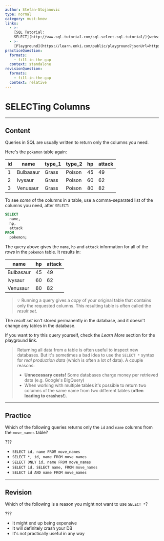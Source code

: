 ```yaml
---
author: Stefan-Stojanovic
type: normal
category: must-know
links:
  - >-
    [SQL Tutorial:
    SELECT](http://www.sql-tutorial.com/sql-select-sql-tutorial/){website}
  - >-
    [Playground](https://learn.enki.com/public/playground?jsonUrl=https%3A%2F%2Fgist.githubusercontent.com%2Fkapnobatai137%2F87bd176653e79ee9f6d7cc91cc70709f%2Fraw%2F35304e8c4731db33c74209eb8c6e7f330f4b175c%2Fsql-selecting-columns.json){website}
practiceQuestion:
  formats:
    - fill-in-the-gap
  context: standalone
revisionQuestion:
  formats:
    - fill-in-the-gap
  context: relative
---
```


# SELECTing Columns


---

## Content

Queries in SQL are usually written to return only the columns you need. 

Here's the `pokemon` table again:

| id | name      | type_1 | type_2 | hp | attack |
| -- | --------- | ------ | ------ | -- | ------ |
| 1  | Bulbasaur | Grass  | Poison | 45 | 49     |
| 2  | Ivysaur   | Grass  | Poison | 60 | 62     |
| 3  | Venusaur  | Grass  | Poison | 80 | 82     |

To see *some* of the columns in a table, use a comma-separated list of the columns you need, after `SELECT`:

```sql
SELECT 
  name, 
  hp, 
  attack
FROM 
  pokemon;
```

The query above gives the `name`, `hp` and `attack` information for all of the *rows* in the `pokemon` table. It results in:

| name      | hp | attack |
| --------- | -- | ------ |
| Bulbasaur | 45 | 49     |
| Ivysaur   | 60 | 62     |
| Venusaur  | 80 | 82     |

> 💡 Running a query gives a *copy* of your original table that contains only the requested columns. This resulting table is often called the *result set*. 

The *result set* isn't stored permanently in the database, and it doesn't change any tables in the database.

If you want to try this query yourself, check the *Learn More* section for the playground link.

> Returning all data from a table is often useful to inspect new databases. But it's sometimes a bad idea to use the `SELECT *` syntax for *real production data* (which is often a lot of data). A couple reasons:
>
> - **Unnecessary costs!** Some databases charge money per retrieved data (e.g. Google's BigQuery)
> - When working with multiple tables it's possible to return two columns of the same name from two different tables (**often leading to crashes!**).


---

## Practice

Which of the following queries returns only the `id` and `name` columns from the `move_names` table?

???

- `SELECT id, name FROM move_names`
- `SELECT *, id, name FROM move_names`
- `SELECT ONLY id, name FROM move_names`
- `SELECT id, SELECT name, FROM move_names`
- `SELECT id AND name FROM move_names`


---

## Revision

Which of the following is a reason you might not want to use `SELECT *`?

???

- It might end up being expensive
- It will definitely crash your DB
- It's not practically useful in any way

